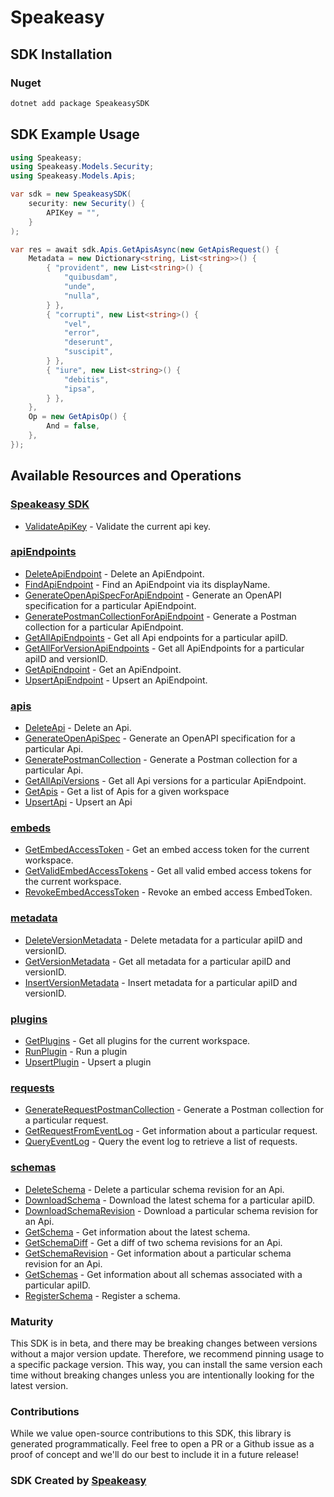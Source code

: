 # Speakeasy

<!-- Start SDK Installation -->
## SDK Installation

### Nuget

```bash
dotnet add package SpeakeasySDK
```
<!-- End SDK Installation -->

## SDK Example Usage
<!-- Start SDK Example Usage -->


```csharp
using Speakeasy;
using Speakeasy.Models.Security;
using Speakeasy.Models.Apis;

var sdk = new SpeakeasySDK(
    security: new Security() {
        APIKey = "",
    }
);

var res = await sdk.Apis.GetApisAsync(new GetApisRequest() {
    Metadata = new Dictionary<string, List<string>>() {
        { "provident", new List<string>() {
            "quibusdam",
            "unde",
            "nulla",
        } },
        { "corrupti", new List<string>() {
            "vel",
            "error",
            "deserunt",
            "suscipit",
        } },
        { "iure", new List<string>() {
            "debitis",
            "ipsa",
        } },
    },
    Op = new GetApisOp() {
        And = false,
    },
});
```
<!-- End SDK Example Usage -->

<!-- Start SDK Available Operations -->
## Available Resources and Operations

### [Speakeasy SDK](docs/Sdks/Speakeasy/README.md)

* [ValidateApiKey](docs/Sdks/Speakeasy/README.md#validateapikey) - Validate the current api key.

### [apiEndpoints](docs/Sdks/ApiEndpoints/README.md)

* [DeleteApiEndpoint](docs/Sdks/ApiEndpoints/README.md#deleteapiendpoint) - Delete an ApiEndpoint.
* [FindApiEndpoint](docs/Sdks/ApiEndpoints/README.md#findapiendpoint) - Find an ApiEndpoint via its displayName.
* [GenerateOpenApiSpecForApiEndpoint](docs/Sdks/ApiEndpoints/README.md#generateopenapispecforapiendpoint) - Generate an OpenAPI specification for a particular ApiEndpoint.
* [GeneratePostmanCollectionForApiEndpoint](docs/Sdks/ApiEndpoints/README.md#generatepostmancollectionforapiendpoint) - Generate a Postman collection for a particular ApiEndpoint.
* [GetAllApiEndpoints](docs/Sdks/ApiEndpoints/README.md#getallapiendpoints) - Get all Api endpoints for a particular apiID.
* [GetAllForVersionApiEndpoints](docs/Sdks/ApiEndpoints/README.md#getallforversionapiendpoints) - Get all ApiEndpoints for a particular apiID and versionID.
* [GetApiEndpoint](docs/Sdks/ApiEndpoints/README.md#getapiendpoint) - Get an ApiEndpoint.
* [UpsertApiEndpoint](docs/Sdks/ApiEndpoints/README.md#upsertapiendpoint) - Upsert an ApiEndpoint.

### [apis](docs/Sdks/Apis/README.md)

* [DeleteApi](docs/Sdks/Apis/README.md#deleteapi) - Delete an Api.
* [GenerateOpenApiSpec](docs/Sdks/Apis/README.md#generateopenapispec) - Generate an OpenAPI specification for a particular Api.
* [GeneratePostmanCollection](docs/Sdks/Apis/README.md#generatepostmancollection) - Generate a Postman collection for a particular Api.
* [GetAllApiVersions](docs/Sdks/Apis/README.md#getallapiversions) - Get all Api versions for a particular ApiEndpoint.
* [GetApis](docs/Sdks/Apis/README.md#getapis) - Get a list of Apis for a given workspace
* [UpsertApi](docs/Sdks/Apis/README.md#upsertapi) - Upsert an Api

### [embeds](docs/Sdks/Embeds/README.md)

* [GetEmbedAccessToken](docs/Sdks/Embeds/README.md#getembedaccesstoken) - Get an embed access token for the current workspace.
* [GetValidEmbedAccessTokens](docs/Sdks/Embeds/README.md#getvalidembedaccesstokens) - Get all valid embed access tokens for the current workspace.
* [RevokeEmbedAccessToken](docs/Sdks/Embeds/README.md#revokeembedaccesstoken) - Revoke an embed access EmbedToken.

### [metadata](docs/Sdks/Metadata/README.md)

* [DeleteVersionMetadata](docs/Sdks/Metadata/README.md#deleteversionmetadata) - Delete metadata for a particular apiID and versionID.
* [GetVersionMetadata](docs/Sdks/Metadata/README.md#getversionmetadata) - Get all metadata for a particular apiID and versionID.
* [InsertVersionMetadata](docs/Sdks/Metadata/README.md#insertversionmetadata) - Insert metadata for a particular apiID and versionID.

### [plugins](docs/Sdks/Plugins/README.md)

* [GetPlugins](docs/Sdks/Plugins/README.md#getplugins) - Get all plugins for the current workspace.
* [RunPlugin](docs/Sdks/Plugins/README.md#runplugin) - Run a plugin
* [UpsertPlugin](docs/Sdks/Plugins/README.md#upsertplugin) - Upsert a plugin

### [requests](docs/Sdks/Requests/README.md)

* [GenerateRequestPostmanCollection](docs/Sdks/Requests/README.md#generaterequestpostmancollection) - Generate a Postman collection for a particular request.
* [GetRequestFromEventLog](docs/Sdks/Requests/README.md#getrequestfromeventlog) - Get information about a particular request.
* [QueryEventLog](docs/Sdks/Requests/README.md#queryeventlog) - Query the event log to retrieve a list of requests.

### [schemas](docs/Sdks/Schemas/README.md)

* [DeleteSchema](docs/Sdks/Schemas/README.md#deleteschema) - Delete a particular schema revision for an Api.
* [DownloadSchema](docs/Sdks/Schemas/README.md#downloadschema) - Download the latest schema for a particular apiID.
* [DownloadSchemaRevision](docs/Sdks/Schemas/README.md#downloadschemarevision) - Download a particular schema revision for an Api.
* [GetSchema](docs/Sdks/Schemas/README.md#getschema) - Get information about the latest schema.
* [GetSchemaDiff](docs/Sdks/Schemas/README.md#getschemadiff) - Get a diff of two schema revisions for an Api.
* [GetSchemaRevision](docs/Sdks/Schemas/README.md#getschemarevision) - Get information about a particular schema revision for an Api.
* [GetSchemas](docs/Sdks/Schemas/README.md#getschemas) - Get information about all schemas associated with a particular apiID.
* [RegisterSchema](docs/Sdks/Schemas/README.md#registerschema) - Register a schema.
<!-- End SDK Available Operations -->

### Maturity

This SDK is in beta, and there may be breaking changes between versions without a major version update. Therefore, we recommend pinning usage
to a specific package version. This way, you can install the same version each time without breaking changes unless you are intentionally
looking for the latest version.

### Contributions

While we value open-source contributions to this SDK, this library is generated programmatically.
Feel free to open a PR or a Github issue as a proof of concept and we'll do our best to include it in a future release!

### SDK Created by [Speakeasy](https://docs.speakeasyapi.dev/docs/using-speakeasy/client-sdks)
